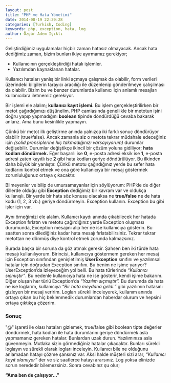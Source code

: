 ```yaml
---
layout: post
title: "PHP ve Hata Yönetimi"
date: 2014-08-19 22:39:28
categories: [Turkish, Coding]
keywords: php, exception, hata, log
author: Özgür Adem Işıklı
---
```


Geliştirdiğimiz uygulamalar hiçbir zaman hatasız olmayacak. Ancak hata dediğimiz zaman, bizim bunları ikiye ayırmamız gerekiyor;

- Kullanıcının gerçekleştirdiği hatalı işlemler.
- Yazılımdan kaynaklanan hatalar.

Kullanıcı hataları yanlış bir linki açmaya çalışmak da olabilir, form verileri üzerindeki bilgilerin tarayıcı aracılığı ile düzenlenip gönderilmeye çalışılması da olabilir. Bizim bu ve benzer durumlarda kullanıcı için anlamlı mesajları kullanıcılara iletmemiz gerekiyor.

Bir işlemi ele alalım; **kullanıcı kayıt işlemi.** Bu işlem gerçekleştirilirken bir metot çağırdığımızı düşünelim. PHP camiasında genellikle bir metotun işini doğru yapıp yapmadığını **boolean** tipinde döndürdüğü cevaba bakarak anlarız. Ama bunu kesinlikle yapmayın.

Çünkü bir metot ilk geliştirme anında yalnızca iki farklı sonuç döndürüyor olabilir (true/false). Ancak zamanla siz o metota tekrar müdahale edeceğiniz için _(solid prensiplerine hiç takmadığınızı varsayıyorum)_ durumlar değişebilir. Durumlar değiştikçe ikincil bir çözüm yoluna gidiliyor; **hata kodları döndürmek.** Eğer başarılı ise **0**, e-posta adresi eksik ise **1**, e-posta adresi zaten kayıtlı ise **2** gibi hata kodları geriye döndürülüyor. Bu ilkinden daha büyük bir yanlıştır. Çünkü metotu çağırdığınız yerde bu sefer hata kodlarını kontrol etmek ve ona göre kullanıcıya bir mesaj göstermek zorunluluğunuz ortaya çıkacaktır.

Bilmeyenler ve bilip de umursamayanlar için söylüyorum: PHP’de de diğer dillerde olduğu gibi **Exception** dediğimiz bir kavram var ve oldukça kullanışlı. Bir yerde bir hata söz konusu olacaksa ne **true/false** ne de hata kodu (1, 2, 3 vb.) geriye döndürmeyin. Exception kullanın. Exception bu gibi işler için var.

Aynı örneğimizi ele alalım. Kullanıcı kaydı anında çıkabilecek her hatada Exception fırlatın ve metotu çağırdığınız yerde Exception oluşması durumunda, Exception mesajını alıp her ne ise kullanıcıya gösterin. Bu saatten sonra dilediğiniz kadar hata mesajı fırlatabilirsiniz. Tekrar tekrar metottan ne dönmüş diye kontrol etmek zorunda kalmazsınız.

Burada başka bir soruna da göz atmak gerekir. Şahsen ben iki türde hata mesajı kullanılıyorum. Birincisi, kullanıcıya göstermem gereken her mesaj için Exception sınıfından genişletilmiş **UserException** sınıfını ve yazılımsal hatalar için doğrudan Exception sınıfını. Bu benim ne işime yarıyor? UserException’da izleyeceğim yol belli. Bu hata türlerinde _“Kullanıcı sıçmıştır”_. Bu nedenle kullanıcıya hata ne ise gösterir, kendi işime bakarım. Diğer oluşan her türlü Exception’da _“Yazılım sıçmıştır”._ Bu durumda da hata ne ise loglarım, kullanıcıya _“Bir hata meydana geldi.”_ gibi yazılımın hatasını gizleyen bir mesaj veririm. Logları sürekli inceleyerek, kullanım anında ortaya çıkan bu hiç beklenmedik durumlardan haberdar olurum ve hepsini ortaya çıktıkça çözerim.

### Sonuç

"@" işareti ile olası hataları gizlemek, true/false gibi boolean tipte değerler döndürmek, hata kodları ile hata durumlarını geriye döndürmek asla yapmamanız gereken hatalar. Bunlardan uzak durun. Yazılımınıza asla güvenmeyin. Mutlaka sizin görmediğiniz hatalar çıkacaktır. Bunları sürekli loglayın ve sürekli olarak logları inceleyin. Kullanıcı bile ne olduğunu anlamadan hatayı çözme şansınız var. Aksi halde müşteri sizi arar, _“Kullanıcı kayıt olamıyor”_ der ve siz saatlerce hatayı ararsınız. Log yoksa elinizde sorun nerededir bilemezsiniz. Sonra cevabınız şu olur;

**“Ama ben de çalışıyor…”**
